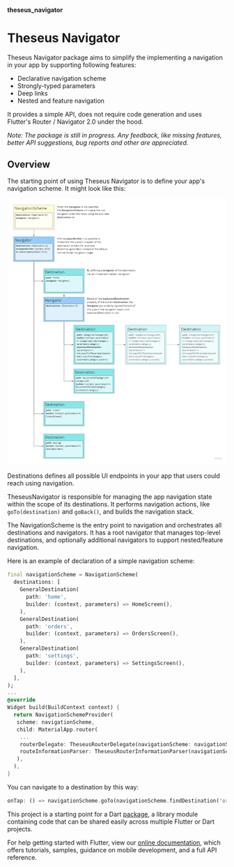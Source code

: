 #### theseus_navigator

# Theseus Navigator

Theseus Navigator package aims to simplify the implementing a navigation in your app by supporting following features:
- Declarative navigation scheme
- Strongly-typed parameters
- Deep links
- Nested and feature navigation

It provides a simple API, does not require code generation and uses Flutter's Router / Navigator 2.0 under the hood.

*Note: The package is still in progress. Any feedback, like missing features, better API suggestions, bug reports and other are appreciated.*

## Overview

The starting point of using Theseus Navigator is to define your app's navigation scheme.
It might look like this:

![NavigationScheme](./assets/NavigationScheme.jpg)

Destinations defines all possible UI endpoints in your app that users could reach using navigation.

TheseusNavigator is responsible for managing the app navigation state within the scope of its destinations. It performs navigation actions, like `goTo(destination)` and `goBack()`, and builds the navigation stack.

The NavigationScheme is the entry point to navigation and orchestrates all destinations and navigators. It has a root navigator that manages top-level destinations, and optionally additional navigators to support nested/feature navigation.

Here is an example of declaration of a simple navigation scheme:

```dart
final navigationScheme = NavigationScheme(
  destinations: [
    GeneralDestination(
      path: 'home',
      builder: (context, parameters) => HomeScreen(),
    ),
    GeneralDestination(
      path: 'orders',
      builder: (context, parameters) => OrdersScreen(),
    ),
    GeneralDestination(
      path: 'settings',
      builder: (context, parameters) => SettingsScreen(),
    ),
  ],
);
...
@override
Widget build(BuildContext context) {
  return NavigationSchemeProvider(
   scheme: navigationScheme,
   child: MaterialApp.router(
    ...
    routerDelegate: TheseusRouterDelegate(navigationScheme: navigationScheme),
    routeInformationParser: TheseusRouterInformationParser(navigationScheme: navigationScheme),
   ),
  ),
}
```

You can navigate to a destination by this way:

```dart
onTap: () => navigationScheme.goTo(navigationScheme.findDestination('orders')),
```
 



This project is a starting point for a Dart
[package](https://flutter.dev/developing-packages/),
a library module containing code that can be shared easily across
multiple Flutter or Dart projects.

For help getting started with Flutter, view our 
[online documentation](https://flutter.dev/docs), which offers tutorials, 
samples, guidance on mobile development, and a full API reference.
